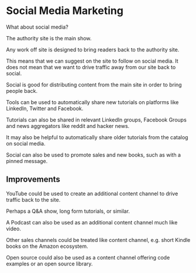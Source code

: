 # Social Media Marketing

What about social media?

The authority site is the main show.

Any work off site is designed to bring readers back to the authority site.

This means that we can suggest on the site to follow on social media. It does not mean that we want to drive traffic away from our site back to social.

Social is good for distributing content from the main site in order to bring people back.

Tools can be used to automatically share new tutorials on platforms like LinkedIn, Twitter and Facebook.

Tutorials can also be shared in relevant LinkedIn groups, Facebook Groups and news aggregators like reddit and hacker news.

It may also be helpful to automatically share older tutorials from the catalog on social media.

Social can also be used to promote sales and new books, such as with a pinned message.


## Improvements

YouTube could be used to create an additional content channel to drive traffic back to the site.

Perhaps a Q&A show, long form tutorials, or similar.

A Podcast can also be used as an additional content channel much like video.

Other sales channels could be treated like content channel, e.g. short Kindle books on the Amazon ecosystem.

Open source could also be used as a content channel offering code examples or an open source library.

